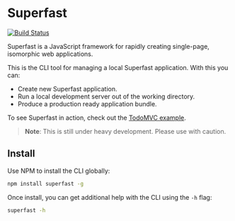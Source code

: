 # Superfast
[![Build Status](https://travis-ci.org/tyler-johnson/superfast.svg?branch=master)](https://travis-ci.org/tyler-johnson/superfast)

Superfast is a JavaScript framework for rapidly creating single-page, isomorphic web applications.

This is the CLI tool for managing a local Superfast application. With this you can:

- Create new Superfast application.
- Run a local development server out of the working directory.
- Produce a production ready application bundle.

To see Superfast in action, check out the [TodoMVC example](https://github.com/tyler-johnson/superfast-todomvc-example).

> **Note**: This is still under heavy development. Please use with caution.

## Install

Use NPM to install the CLI globally:

```bash
npm install superfast -g
```

Once install, you can get additional help with the CLI using the `-h` flag:

```bash
superfast -h
```
